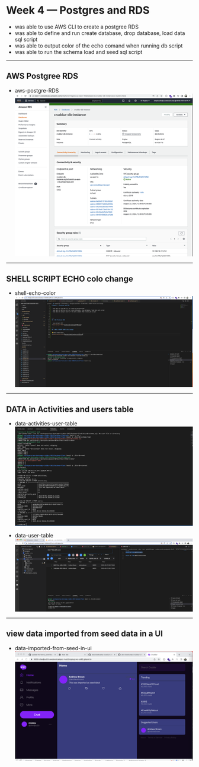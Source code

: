 # Week 4 — Postgres and RDS

- was able to use AWS CLI to create a postgree RDS  
- was able to define and run create database, drop database, load data sql script
- was able to output color of the echo comand when running db script  
- was able to run the schema load and seed sql script 



---
##  AWS Postgree RDS

- aws-postgre-RDS
![aws-postgre-RDS](assets/aws-postgre-RDS.png)

---
##  SHELL SCRIPT ECHO colo change 

- shell-echo-color
![shell-echo-color](assets/shell-echo-color.png)

---
##  DATA in Activities and users table 

- data-activities-user-table
![data-activities-user-table](assets/data-activities-user-table.png)

- data-user-table
![data-user-table](assets/data-userr-table.png)


---
##  view data imported from seed data in a UI 

- data-imported-from-seed-in-ui
![data-imported-from-seed-in-ui](assets/data-imported-from-seed-in-ui.png)




